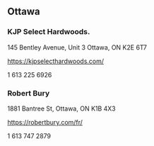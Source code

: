 
## Ottawa

### KJP Select Hardwoods.

145 Bentley Avenue, Unit 3 Ottawa, ON K2E 6T7

<https://kjpselecthardwoods.com/>

1 613 225 6926

### Robert Bury

1881 Bantree St, Ottawa, ON K1B 4X3

<https://robertbury.com/fr/>

1 613 747 2879
